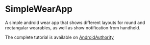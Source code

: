 # SimpleWearApp
A simple android wear app that shows different layouts for round and rectangular wearables, as well as show notification from handheld.

The complete tutorial is available on [AndroidAuthority](http://www.androidauthority.com/develop-simple-android-wear-app-622043/)
